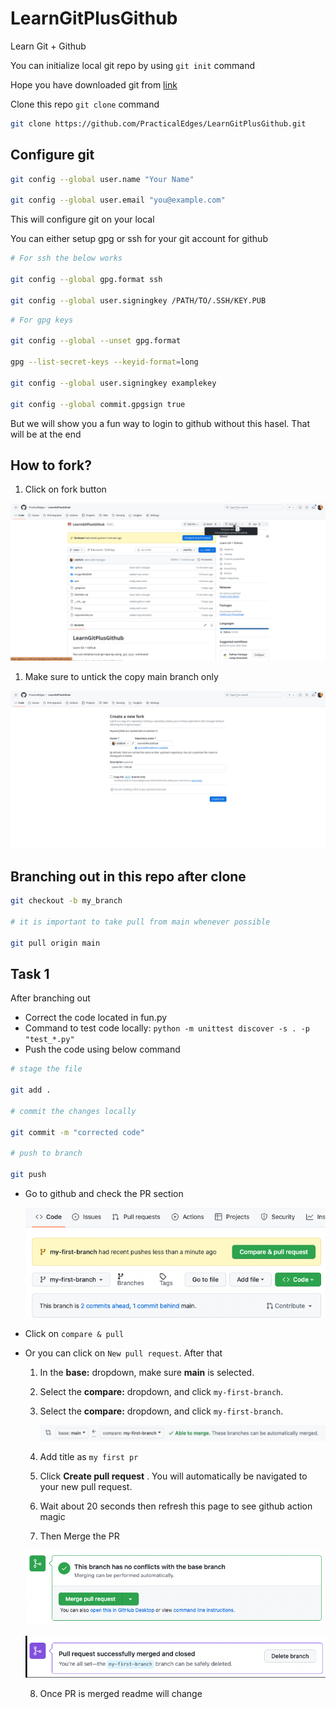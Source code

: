 # LearnGitPlusGithub

Learn Git + Github

You can initialize local git repo by using `git init` command

Hope you have downloaded git from [link](https://git-scm.com/downloads)

Clone this repo `git clone` command

```bash
git clone https://github.com/PracticalEdges/LearnGitPlusGithub.git
```

## Configure git

```bash
git config --global user.name "Your Name"

git config --global user.email "you@example.com"
```

This will configure git on your local

You can either setup gpg or ssh for your git account for github

```bash
# For ssh the below works

git config --global gpg.format ssh

git config --global user.signingkey /PATH/TO/.SSH/KEY.PUB
```

```bash
# For gpg keys

git config --global --unset gpg.format

gpg --list-secret-keys --keyid-format=long

git config --global user.signingkey examplekey

git config --global commit.gpgsign true

```

But we will show you a fun way to login to github without this hasel. That will be at the end

## How to fork?

1. Click on fork button

![1719992765060](image/README/1719992765060.png)

1. Make sure to untick the copy main branch only

![1719992740543](image/README/1719992740543.png)

## Branching out in this repo after clone

```bash
git checkout -b my_branch

# it is important to take pull from main whenever possible

git pull origin main
```

## Task 1

After branching out

* Correct the code located in fun.py
* Command to test code locally: `python -m unittest discover -s . -p "test_*.py"`
* Push the code using below command

```bash
# stage the file

git add .

# commit the changes locally

git commit -m "corrected code"

# push to branch

git push
```

* Go to github and check the PR section

  ![1719924005837](image/README/1719924005837.png)
* Click on `compare & pull`
* Or you can click on `New pull request`. After that

  1. In the **base:** dropdown, make sure **main** is selected.
  2. Select the **compare:** dropdown, and click `my-first-branch`.
  3. Select the **compare:** dropdown, and click `my-first-branch`.

     ![1719924192022](image/README/1719924192022.png)
  4. Add title as `my first pr`
  5. Click  **Create pull request** . You will automatically be navigated to your new pull request.
  6. Wait about 20 seconds then refresh this page to see github action magic
  7. Then Merge the PR

  ![1719934132100](image/README/1719934132100.png)

  ![1719934148503](image/README/1719934148503.png)

  8. Once PR is merged readme will change
